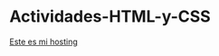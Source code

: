 # Actividades-HTML-y-CSS

<p><a href="https://alfonsolopez.000webhostapp.com">Este es mi hosting</a></p>
